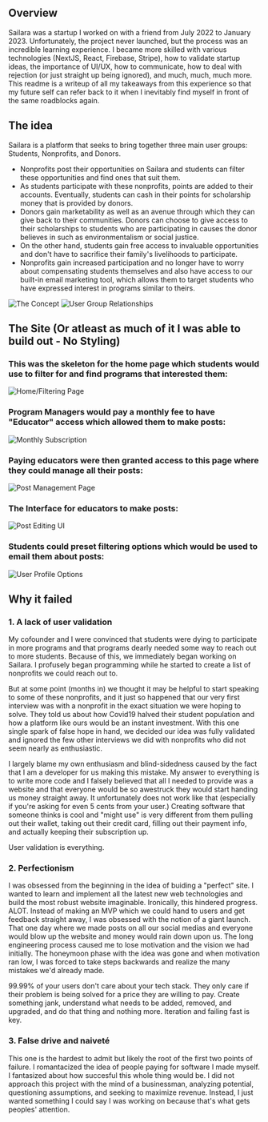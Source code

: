 ## Overview

Sailara was a startup I worked on with a friend from July 2022 to January 2023. Unfortunately, the project never launched, but the process was an incredible learning experience. I became more skilled with various technologies (NextJS, React, Firebase, Stripe), how to validate startup ideas, the importance of UI/UX, how to communicate, how to deal with rejection (or just straight up being ignored), and much, much, much more. This readme is a writeup of all my takeaways from this experience so that my future self can refer back to it when I inevitably find myself in front of the same roadblocks again.  

## The idea

Sailara is a platform that seeks to bring together three main user groups: Students, Nonprofits, and Donors. 
- Nonprofits post their opportunities on Sailara and students can filter these opportunities and find ones that suit them. 
- As students participate with these nonprofits, points are added to their accounts. Eventually, students can cash in their points for scholarship money that is provided by donors. 
- Donors gain marketability as well as an avenue through which they can give back to their communities. Donors can choose to give access to their scholarships to students who are participating in causes the donor believes in such as environmentalism or social justice. 
- On the other hand, students gain free access to invaluable opportunities and don't have to sacrifice their family's livelihoods to participate.   
- Nonprofits gain increased participation and no longer have to worry about compensating students themselves and also have access to our built-in email marketing tool, which allows them to target students who have expressed interest in programs similar to theirs.

![The Concept](https://user-images.githubusercontent.com/86907892/211186364-a834271b-d85a-4cb7-b45e-761bfbe27cd2.png)
![User Group Relationships](https://user-images.githubusercontent.com/86907892/211186455-f79cc06e-f1e0-4162-b464-6cadeba8abc7.png)

## The Site (Or atleast as much of it I was able to build out - No Styling)

### This was the skeleton for the home page which students would use to filter for and find programs that interested them:
![Home/Filtering Page](https://user-images.githubusercontent.com/86907892/211186731-bf243ebb-5d4d-47fe-855b-8c008e0a2261.png)

### Program Managers would pay a monthly fee to have "Educator" access which allowed them to make posts:
![Monthly Subscription](https://user-images.githubusercontent.com/86907892/211186659-2d685e42-ec04-42c4-8a54-089dea2890fa.png)

### Paying educators were then granted access to this page where they could manage all their posts:
![Post Management Page](https://user-images.githubusercontent.com/86907892/211186714-a65bbb90-2fa9-4633-bc84-ef1065870abc.png)

### The Interface for educators to make posts:
![Post Editing UI](https://user-images.githubusercontent.com/86907892/211186581-b11ffb6a-fb42-4c5f-82cc-6d650907058b.png)

### Students could preset filtering options which would be used to email them about posts:
![User Profile Options](https://user-images.githubusercontent.com/86907892/211186628-ec2a720b-8238-4682-bf37-fe825df52ec7.png)

## Why it failed

### 1. A lack of user validation

My cofounder and I were convinced that students were dying to participate in more programs and that programs dearly needed some way to reach out to more students. Because of this, we immediately began working on Sailara. I profusely began programming while he started to create a list of nonprofits we could reach out to. 

But at some point (months in) we thought it may be helpful to start speaking to some of these nonprofits, and it just so happened that our very first interview was with a nonprofit in the exact situation we were hoping to solve. They told us about how Covid19 halved their student population and how a platform like ours would be an instant investment. With this one single spark of false hope in hand, we decided our idea was fully validated and ignored  the few other interviews we did with nonprofits who did not seem nearly as enthusiastic.

I largely blame my own enthusiasm and blind-sidedness caused by the fact that I am a developer for us making this mistake. My answer to everything is to write more code and I falsely believed that all I needed to provide was a website and that everyone would be so awestruck they would start handing us money straight away. It unfortunately does not work like that (especially if you're asking for even 5 cents from your user.) Creating software that someone thinks is cool and "might use" is very different from them pulling out their wallet, taking out their credit card, filling out their payment info, and actually keeping their subscription up.

User validation is everything.

### 2. Perfectionism

I was obsessed from the beginning in the idea of buiding a "perfect" site. I wanted to learn and implement all the latest new web technologies and build the most robust website imaginable. Ironically, this hindered progress. ALOT. Instead of making an MVP which we could hand to users and get feedback straight away, I was obsessed with the notion of a giant launch. That one day where we made posts on all our social medias and everyone would blow up the website and money would rain down upon us. The long engineering process caused me to lose motivation and the vision we had initially. The honeymoon phase with the idea was gone and when motivation ran low, I was forced to take steps backwards and realize the many mistakes we'd already made.

99.99% of your users don't care about your tech stack. They only care if their problem is being solved for a price they are willing to pay. Create something jank, understand what needs to be added, removed, and upgraded, and do that thing and nothing more. Iteration and failing fast is key.

### 3. False drive and naiveté

This one is the hardest to admit but likely the root of the first two points of failure. I romantacized the idea of people paying for software I made myself. I fantasized about how succesful this whole thing would be. I did not approach this project with the mind of a businessman, analyzing potential, questioning assumptions, and seeking to maximize revenue. Instead, I just wanted something I could say I was working on because that's what gets peoples' attention.


